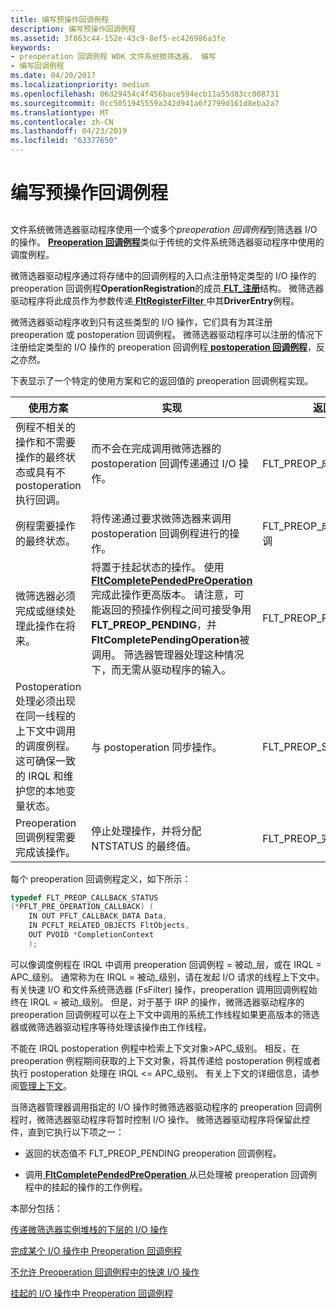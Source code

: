 ```yaml
---
title: 编写预操作回调例程
description: 编写预操作回调例程
ms.assetid: 3f863c44-152e-43c9-8ef5-ec426986a3fe
keywords:
- preoperation 回调例程 WDK 文件系统微筛选器、 编写
- 编写回调例程
ms.date: 04/20/2017
ms.localizationpriority: medium
ms.openlocfilehash: 06d29454c4f456bace594ecb11a55d83cc008731
ms.sourcegitcommit: 0cc5051945559a242d941a6f2799d161d8eba2a7
ms.translationtype: MT
ms.contentlocale: zh-CN
ms.lasthandoff: 04/23/2019
ms.locfileid: "63377650"
---
```

# <a name="writing-preoperation-callback-routines"></a>编写预操作回调例程


## <span id="ddk_writing_preoperation_callback_routines_if"></span><span id="DDK_WRITING_PREOPERATION_CALLBACK_ROUTINES_IF"></span>


文件系统微筛选器驱动程序使用一个或多个*preoperation 回调例程*到筛选器 I/O 的操作。 [**Preoperation 回调例程**](https://msdn.microsoft.com/library/windows/hardware/ff551109)类似于传统的文件系统筛选器驱动程序中使用的调度例程。

微筛选器驱动程序通过将存储中的回调例程的入口点注册特定类型的 I/O 操作的 preoperation 回调例程**OperationRegistration**的成员[ **FLT\_注册**](https://msdn.microsoft.com/library/windows/hardware/ff544811)结构。 微筛选器驱动程序将此成员作为参数传递[ **FltRegisterFilter** ](https://msdn.microsoft.com/library/windows/hardware/ff544305)中其**DriverEntry**例程。

微筛选器驱动程序收到只有这些类型的 I/O 操作，它们具有为其注册 preoperation 或 postoperation 回调例程。 微筛选器驱动程序可以注册的情况下注册给定类型的 I/O 操作的 preoperation 回调例程[ **postoperation 回调例程**](https://msdn.microsoft.com/library/windows/hardware/ff551107)，反之亦然。

下表显示了一个特定的使用方案和它的返回值的 preoperation 回调例程实现。

| 使用方案                                                                                                                                                                        | 实现                                                                                                                                       | 返回值                      |
|---------------------------------------------------------------------------------------------------------------------------------------------------------------------------------------|------------------------------------------------------------------------------------------------------------------------------------------------------|-------------------------------------|
| 例程不相关的操作和不需要操作的最终状态或具有不 postoperation 执行回调。                                             | 而不会在完成调用微筛选器的 postoperation 回调传递通过 I/O 操作。                                                | FLT\_PREOP\_成功\_否\_回调   |
| 例程需要操作的最终状态。                                                                                                                               | 将传递通过要求微筛选器来调用 postoperation 回调例程进行的操作。                                                     | FLT\_PREOP\_成功\_WITH\_回调 |
| 微筛选器必须完成或继续处理此操作在将来。                                                                                                     | 将置于挂起状态的操作。 使用[ **FltCompletePendedPreOperation** ](https://msdn.microsoft.com/library/windows/hardware/ff541913)完成此操作更高版本。 请注意，可能返回的预操作例程之间可接受争用**FLT_PREOP_PENDING**，并**FltCompletePendingOperation**被调用。 筛选器管理器处理这种情况下，而无需从驱动程序的输入。 | FLT\_PREOP\_PENDING                 |
| Postoperation 处理必须出现在同一线程的上下文中调用的调度例程。 这可确保一致的 IRQL 和维护您的本地变量状态。 | 与 postoperation 同步操作。                                                                                                    | FLT\_PREOP\_SYNCHRONIZE             |
| Preoperation 回调例程需要完成该操作。                                                                                                                    | 停止处理操作，并将分配 NTSTATUS 的最终值。                                                                                   | FLT\_PREOP\_完成                |


每个 preoperation 回调例程定义，如下所示：

```cpp
typedef FLT_PREOP_CALLBACK_STATUS 
(*PFLT_PRE_OPERATION_CALLBACK) ( 
    IN OUT PFLT_CALLBACK_DATA Data, 
    IN PCFLT_RELATED_OBJECTS FltObjects, 
    OUT PVOID *CompletionContext 
    ); 
```

可以像调度例程在 IRQL 中调用 preoperation 回调例程 = 被动\_层，或在 IRQL = APC\_级别。 通常称为在 IRQL = 被动\_级别，请在发起 I/O 请求的线程上下文中。 有关快速 I/O 和文件系统筛选器 (FsFilter) 操作，preoperation 调用回调例程始终在 IRQL = 被动\_级别。 但是，对于基于 IRP 的操作，微筛选器驱动程序的 preoperation 回调例程可以在上下文中调用的系统工作线程如果更高版本的筛选器或微筛选器驱动程序等待处理该操作由工作线程。

不能在 IRQL postoperation 例程中检索上下文对象&gt;APC\_级别。 相反，在 preoperation 例程期间获取的上下文对象，将其传递给 postoperation 例程或者执行 postoperation 处理在 IRQL &lt;= APC\_级别。 有关上下文的详细信息，请参阅[管理上下文](managing-contexts.md)。

当筛选器管理器调用指定的 I/O 操作时微筛选器驱动程序的 preoperation 回调例程时，微筛选器驱动程序将暂时控制 I/O 操作。 微筛选器驱动程序将保留此控件，直到它执行以下项之一：

-   返回的状态值不 FLT\_PREOP\_PENDING preoperation 回调例程。

-   调用[ **FltCompletePendedPreOperation** ](https://msdn.microsoft.com/library/windows/hardware/ff541913)从已处理被 preoperation 回调例程中的挂起的操作的工作例程。

本部分包括：

[传递微筛选器实例堆栈的下层的 I/O 操作](passing-an-i-o-operation-down-the-minifilter-driver-instance-stack.md)

[完成某个 I/O 操作中 Preoperation 回调例程](completing-an-i-o-operation-in-a-preoperation-callback-routine.md)

[不允许 Preoperation 回调例程中的快速 I/O 操作](disallowing-a-fast-i-o-operation-in-a-preoperation-callback-routine.md)

[挂起的 I/O 操作中 Preoperation 回调例程](pending-an-i-o-operation-in-a-preoperation-callback-routine.md)

 

 




